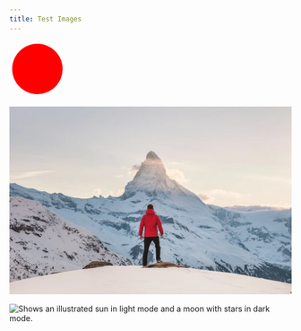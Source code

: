 ```yaml
---
title: Test Images
---
```


<svg xmlns="http://www.w3.org/2000/svg" width="100" height="100"><circle r="45" cx="50" cy="50" fill="red" /></svg>

![](./dir-based-doc/joshua-earle-234740.webp)

<picture>
  <source
    media="(prefers-color-scheme: dark)"
    srcset="
      https://user-images.githubusercontent.com/25423296/163456776-7f95b81a-f1ed-45f7-b7ab-8fa810d529fa.png
    "
  />
  <source
    media="(prefers-color-scheme: light)"
    srcset="
      https://user-images.githubusercontent.com/25423296/163456779-a8556205-d0a5-45e2-ac17-42d089e3c3f8.png
    "
  />
  <img
    alt="Shows an illustrated sun in light mode and a moon with stars in dark mode."
    src="https://user-images.githubusercontent.com/25423296/163456779-a8556205-d0a5-45e2-ac17-42d089e3c3f8.png"
  />
</picture>
